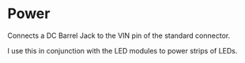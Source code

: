 Power
=====

Connects a DC Barrel Jack to the VIN pin of the standard connector.

I use this in conjunction with the LED modules to power strips of LEDs.

